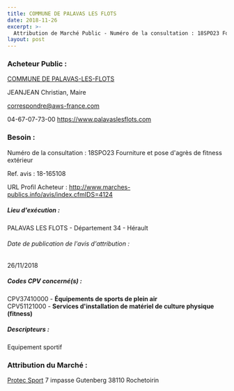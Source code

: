 ```yaml
---
title: COMMUNE DE PALAVAS LES FLOTS
date: 2018-11-26
excerpt: >-
  Attribution de Marché Public - Numéro de la consultation : 18SPO23 Fourniture et pose d'agrès de fitness extérieur
layout: post
---
```


### Acheteur Public : 
<a href="/acheteur-134/siren-213401920"> COMMUNE DE PALAVAS-LES-FLOTS</a><br/>

JEANJEAN Christian, Maire

correspondre@aws-france.com

04-67-07-73-00
https://www.palavaslesflots.com
### Besoin :

Numéro de la consultation : 18SPO23 Fourniture et pose d'agrès de fitness extérieur

Ref. avis : 18-165108

URL Profil Acheteur : http://www.marches-publics.info/avis/index.cfmIDS=4124

##### Lieu d'exécution :

PALAVAS LES FLOTS - Département 34 - Hérault

###### Date de publication de l'avis d'attribution : 
26/11/2018

##### Codes CPV concerné(s) :
CPV37410000 - **Équipements de sports de plein air** <br/>
CPV51121000 - **Services d'installation de matériel de culture physique (fitness)** <br/>

##### Descripteurs :
Equipement sportif <br/>

### Attribution du Marché :
<a href="/entreprise-566/siren-490938230"> Protec Sport</a>    7 impasse Gutenberg 38110 Rochetoirin <br/>
